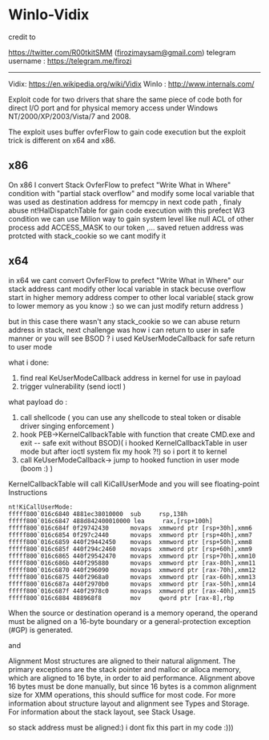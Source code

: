# WinIo-Vidix
credit to

https://twitter.com/R00tkitSMM (firozimaysam@gmail.com) telegram username : https://telegram.me/firozi

****
Vidix: https://en.wikipedia.org/wiki/Vidix
WinIo : http://www.internals.com/

Exploit code for two drivers that share the same piece of code both for direct I/O port and for physical memory access under Windows NT/2000/XP/2003/Vista/7 and 2008.

The exploit uses buffer ovferFlow to gain code execution but the exploit trick is different on x64 and x86.

x86
----
On x86 I convert Stack  OvferFlow to  prefect "Write What in Where" condition with "partial stack overflow" and  modify some local variable that was used as destination address for  memcpy  in next code path ,  finaly   abuse   nt!HalDispatchTable for gain code execution with this  prefect W3 condition we can  use Milion way to gain system level like null ACL of other process add ACCESS_MASK to our token ,... 
saved retuen address was protcted with stack_cookie so we cant modify it

x64
---
in x64 we cant convert  OvferFlow to  prefect "Write What in Where"   our stack address cant modify other local variable in stack becuse  overflow start in higher memory address comper to other local variable( stack grow  to lower memory as you know :) so we can  just modify return address )

but  in this  case  there wasn't any stack_cookie  so we can abuse return address in stack, next challenge  was how i can return to user in safe  manner or you will see BSOD ? i used KeUserModeCallback for safe return to user mode  

what i done:
1) find real KeUserModeCallback address in kernel for use in  payload
2) trigger vulnerability (send  ioctl )


what payload  do :

1.  call shellcode ( you can use any shellcode to  steal token or disable driver singing enforcement )
2.  hook PEB->KernelCallbackTable with function that create CMD.exe and  exit -- safe exit without BSOD)( i hooked  KernelCallbackTable in user mode  but after ioctl system fix  my hook ?!) so i port it to kernel 
3.  call KeUserModeCallback-> jump to hooked function in user mode  (boom :) )




KernelCallbackTable will call  KiCallUserMode and you will see floating-point Instructions

```
nt!KiCallUserMode:
fffff800`016c6840 4881ec38010000  sub     rsp,138h
fffff800`016c6847 488d842400010000 lea     rax,[rsp+100h]
fffff800`016c684f 0f29742430      movaps  xmmword ptr [rsp+30h],xmm6
fffff800`016c6854 0f297c2440      movaps  xmmword ptr [rsp+40h],xmm7
fffff800`016c6859 440f29442450    movaps  xmmword ptr [rsp+50h],xmm8
fffff800`016c685f 440f294c2460    movaps  xmmword ptr [rsp+60h],xmm9
fffff800`016c6865 440f29542470    movaps  xmmword ptr [rsp+70h],xmm10
fffff800`016c686b 440f295880      movaps  xmmword ptr [rax-80h],xmm11
fffff800`016c6870 440f296090      movaps  xmmword ptr [rax-70h],xmm12
fffff800`016c6875 440f2968a0      movaps  xmmword ptr [rax-60h],xmm13
fffff800`016c687a 440f2970b0      movaps  xmmword ptr [rax-50h],xmm14
fffff800`016c687f 440f2978c0      movaps  xmmword ptr [rax-40h],xmm15
fffff800`016c6884 488968f8        mov     qword ptr [rax-8],rbp
```

>
When the source or destination operand is a memory operand, the operand must be aligned on a 16-byte boundary or a general-protection exception (#GP) is generated.
>

and 

>
Alignment
Most structures are aligned to their natural alignment. The primary exceptions are the stack pointer and malloc or alloca memory, which are aligned to 16 byte, in order to aid performance. Alignment above 16 bytes must be done manually, but since 16 bytes is a common alignment size for XMM operations, this should suffice for most code. For more information about structure layout and alignment see Types and Storage. For information about the stack layout, see Stack Usage.
>

so stack address must be  aligned:) i dont  fix this part in my code :))) 

